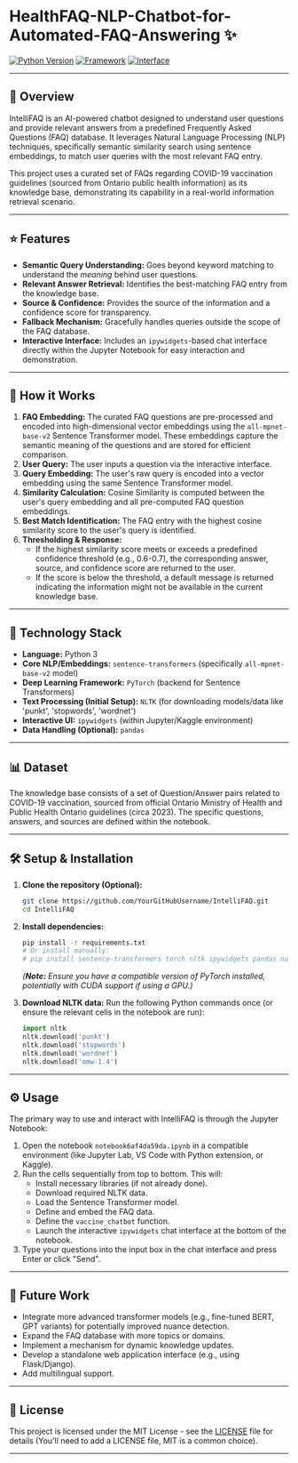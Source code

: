 # HealthFAQ-NLP-Chatbot-for-Automated-FAQ-Answering ✨

[![Python Version](https://img.shields.io/badge/Python-3.9%2B-blue.svg)](https://www.python.org/)
[![Framework](https://img.shields.io/badge/Framework-Sentence--Transformers-orange)](https://www.sbert.net/)
[![Interface](https://img.shields.io/badge/Interface-ipywidgets-purple)](https://ipywidgets.readthedocs.io/en/latest/)

---

## 📄 Overview

IntelliFAQ is an AI-powered chatbot designed to understand user questions and provide relevant answers from a predefined Frequently Asked Questions (FAQ) database. It leverages Natural Language Processing (NLP) techniques, specifically semantic similarity search using sentence embeddings, to match user queries with the most relevant FAQ entry.

This project uses a curated set of FAQs regarding COVID-19 vaccination guidelines (sourced from Ontario public health information) as its knowledge base, demonstrating its capability in a real-world information retrieval scenario.

---

## ⭐ Features

*   **Semantic Query Understanding:** Goes beyond keyword matching to understand the *meaning* behind user questions.
*   **Relevant Answer Retrieval:** Identifies the best-matching FAQ entry from the knowledge base.
*   **Source & Confidence:** Provides the source of the information and a confidence score for transparency.
*   **Fallback Mechanism:** Gracefully handles queries outside the scope of the FAQ database.
*   **Interactive Interface:** Includes an `ipywidgets`-based chat interface directly within the Jupyter Notebook for easy interaction and demonstration.

---

## 🧠 How it Works

1.  **FAQ Embedding:** The curated FAQ questions are pre-processed and encoded into high-dimensional vector embeddings using the `all-mpnet-base-v2` Sentence Transformer model. These embeddings capture the semantic meaning of the questions and are stored for efficient comparison.
2.  **User Query:** The user inputs a question via the interactive interface.
3.  **Query Embedding:** The user's raw query is encoded into a vector embedding using the same Sentence Transformer model.
4.  **Similarity Calculation:** Cosine Similarity is computed between the user's query embedding and all pre-computed FAQ question embeddings.
5.  **Best Match Identification:** The FAQ entry with the highest cosine similarity score to the user's query is identified.
6.  **Thresholding & Response:**
    *   If the highest similarity score meets or exceeds a predefined confidence threshold (e.g., 0.6-0.7), the corresponding answer, source, and confidence score are returned to the user.
    *   If the score is below the threshold, a default message is returned indicating the information might not be available in the current knowledge base.

---

## 🚀 Technology Stack

*   **Language:** Python 3
*   **Core NLP/Embeddings:** `sentence-transformers` (specifically `all-mpnet-base-v2` model)
*   **Deep Learning Framework:** `PyTorch` (backend for Sentence Transformers)
*   **Text Processing (Initial Setup):** `NLTK` (for downloading models/data like 'punkt', 'stopwords', 'wordnet')
*   **Interactive UI:** `ipywidgets` (within Jupyter/Kaggle environment)
*   **Data Handling (Optional):** `pandas`

---

## 📊 Dataset

The knowledge base consists of a set of Question/Answer pairs related to COVID-19 vaccination, sourced from official Ontario Ministry of Health and Public Health Ontario guidelines (circa 2023). The specific questions, answers, and sources are defined within the notebook.

---

## 🛠️ Setup & Installation

1.  **Clone the repository (Optional):**
    ```bash
    git clone https://github.com/YourGitHubUsername/IntelliFAQ.git
    cd IntelliFAQ
    ```
2.  **Install dependencies:**
    ```bash
    pip install -r requirements.txt
    # Or install manually:
    # pip install sentence-transformers torch nltk ipywidgets pandas numpy
    ```
    *(**Note:** Ensure you have a compatible version of PyTorch installed, potentially with CUDA support if using a GPU.)*

3.  **Download NLTK data:** Run the following Python commands once (or ensure the relevant cells in the notebook are run):
    ```python
    import nltk
    nltk.download('punkt')
    nltk.download('stopwords')
    nltk.download('wordnet')
    nltk.download('omw-1.4')
    ```

---

## ⚙️ Usage

The primary way to use and interact with IntelliFAQ is through the Jupyter Notebook:

1.  Open the notebook `notebook6af4da59da.ipynb` in a compatible environment (like Jupyter Lab, VS Code with Python extension, or Kaggle).
2.  Run the cells sequentially from top to bottom. This will:
    *   Install necessary libraries (if not already done).
    *   Download required NLTK data.
    *   Load the Sentence Transformer model.
    *   Define and embed the FAQ data.
    *   Define the `vaccine_chatbot` function.
    *   Launch the interactive `ipywidgets` chat interface at the bottom of the notebook.
3.  Type your questions into the input box in the chat interface and press Enter or click "Send".

---

## 🔮 Future Work

*   Integrate more advanced transformer models (e.g., fine-tuned BERT, GPT variants) for potentially improved nuance detection.
*   Expand the FAQ database with more topics or domains.
*   Implement a mechanism for dynamic knowledge updates.
*   Develop a standalone web application interface (e.g., using Flask/Django).
*   Add multilingual support.

---

## 📜 License

This project is licensed under the MIT License - see the [LICENSE](LICENSE) file for details (You'll need to add a LICENSE file, MIT is a common choice).

---
